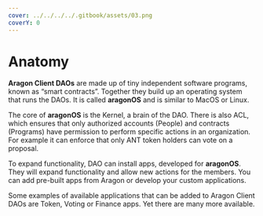 ```yaml
---
cover: ../../../../.gitbook/assets/03.png
coverY: 0
---
```


# Anatomy

**Aragon Client DAOs** are made up of tiny independent software programs, known as “smart contracts”. Together they build up an operating system that runs the DAOs. It is called **aragonOS** and is similar to MacOS or Linux.&#x20;

The core of **aragonOS** is the Kernel, a brain of the DAO. There is also ACL, which ensures that only authorized accounts (People) and contracts (Programs) have permission to perform specific actions in an organization. For example it can enforce that only ANT token holders can vote on a proposal.

To expand functionality, DAO can install apps, developed for **aragonOS**. They will expand functionality and allow new actions for the members. You can add pre-built apps from Aragon or develop your custom applications.&#x20;

Some examples of available applications that can be added to Aragon Client DAOs are Token, Voting or Finance apps. Yet there are many more available.

